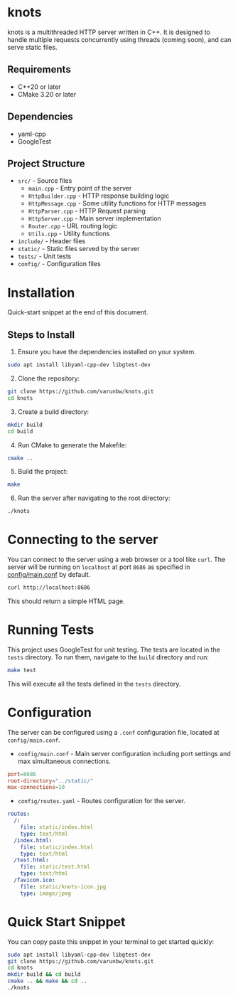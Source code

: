 # knots
knots is a multithreaded HTTP server written in C++. It is designed to handle multiple requests concurrently using threads (coming soon), and can serve static files.

## Requirements
- C++20 or later
- CMake 3.20 or later

## Dependencies
- yaml-cpp
- GoogleTest

## Project Structure
- `src/` - Source files
    - `main.cpp` - Entry point of the server
    - `HttpBuilder.cpp` - HTTP response building logic
    - `HttpMessage.cpp` - Some utility functions for HTTP messages
    - `HttpParser.cpp` - HTTP Request parsing
    - `HttpServer.cpp` - Main server implementation
    - `Router.cpp` - URL routing logic
    - `Utils.cpp` - Utility functions
- `include/` - Header files
- `static/` - Static files served by the server
- `tests/` - Unit tests
- `config/` - Configuration files

# Installation
Quick-start snippet at the end of this document.

## Steps to Install
1. Ensure you have the dependencies installed on your system.
```bash
sudo apt install libyaml-cpp-dev libgtest-dev
```

2. Clone the repository:
```bash
git clone https://github.com/varunbw/knots.git
cd knots
```

3. Create a build directory:
```bash
mkdir build
cd build
```

4. Run CMake to generate the Makefile:
```bash
cmake ..
```

5. Build the project:
```bash
make
```

6. Run the server after navigating to the root directory:
```bash
./knots
```


# Connecting to the server
You can connect to the server using a web browser or a tool like `curl`. The server will be running on `localhost` at port `8686` as specified in [config/main.conf](config/main.conf) by default.

```bash
curl http://localhost:8686
```
This should return a simple HTML page.


# Running Tests
This project uses GoogleTest for unit testing. The tests are located in the `tests` directory.
To run them, navigate to the `build` directory and run:
```bash
make test
```
This will execute all the tests defined in the `tests` directory.


# Configuration
The server can be configured using a `.conf` configuration file, located at `config/main.conf`.

- `config/main.conf` - Main server configuration including port settings and max simultaneous connections.
```conf
port=8686
root-directory="../static/"
max-connections=10
```

- `config/routes.yaml` - Routes configuration for the server.
```yaml
routes:
  /:
    file: static/index.html
    type: text/html
  /index.html:
    file: static/index.html
    type: text/html
  /test.html:
    file: static/test.html
    type: text/html
  /favicon.ico:
    file: static/knots-icon.jpg
    type: image/jpeg
```


# Quick Start Snippet
You can copy paste this snippet in your terminal to get started quickly:
```bash
sudo apt install libyaml-cpp-dev libgtest-dev
git clone https://github.com/varunbw/knots.git
cd knots
mkdir build && cd build
cmake .. && make && cd ..
./knots
```
